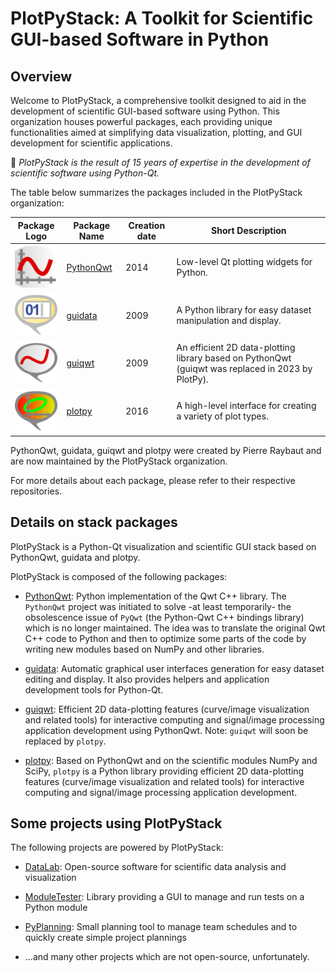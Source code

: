 # PlotPyStack: A Toolkit for Scientific GUI-based Software in Python

## Overview

Welcome to PlotPyStack, a comprehensive toolkit designed to aid in the development of scientific GUI-based software using Python. This organization houses powerful packages, each providing unique functionalities aimed at simplifying data visualization, plotting, and GUI development for scientific applications.

🚀 *PlotPyStack is the result of 15 years of expertise in the development of scientific software using Python-Qt.*

The table below summarizes the packages included in the PlotPyStack organization:

| Package Logo | Package Name  | Creation date | Short Description                                                |
|--------------|---------------|---------------|---------------------------------------------------|
| ![PythonQwt Logo](https://raw.githubusercontent.com/PlotPyStack/.github/main/data/PythonQwt.png) | [PythonQwt](https://github.com/PlotPyStack/PythonQwt)    | 2014 | Low-level Qt plotting widgets for Python.   |
| ![guidata Logo](https://raw.githubusercontent.com/PlotPyStack/.github/main/data/guidata.png) | [guidata](https://github.com/PlotPyStack/guidata)      | 2009 | A Python library for easy dataset manipulation and display.      |
| ![guiqwt Logo](https://raw.githubusercontent.com/PlotPyStack/.github/main/data/guiqwt.png) | [guiqwt](https://github.com/PlotPyStack/guiqwt)       | 2009 | An efficient 2D data-plotting library based on PythonQwt (guiqwt was replaced in 2023 by PlotPy). |
| ![plotpy Logo](https://raw.githubusercontent.com/PlotPyStack/.github/main/data/plotpy.png) | [plotpy](https://github.com/PlotPyStack/plotpy)       | 2016 | A high-level interface for creating a variety of plot types.     |

PythonQwt, guidata, guiqwt and plotpy were created by Pierre Raybaut and are now maintained by the PlotPyStack organization.

For more details about each package, please refer to their respective repositories.

## Details on stack packages

PlotPyStack is a Python-Qt visualization and scientific GUI stack based on PythonQwt, guidata and plotpy.

PlotPyStack is composed of the following packages:

* [PythonQwt](https://github.com/PlotPyStack/PythonQwt): Python implementation of the Qwt C++ library. The `PythonQwt` project was initiated to solve -at least temporarily- the obsolescence issue of `PyQwt` (the Python-Qwt C++ bindings library) which is no longer maintained. The idea was to translate the original Qwt C++ code to Python and then to optimize some parts of the code by writing new modules based on NumPy and other libraries.

* [guidata](https://github.com/PlotPyStack/guidata): Automatic graphical user interfaces generation for easy dataset editing and display. It also provides helpers and application development tools for Python-Qt.

* [guiqwt](https://github.com/PlotPyStack/guiqwt): Efficient 2D data-plotting features (curve/image visualization and related tools) for interactive computing and signal/image processing application development using PythonQwt. Note: ``guiqwt`` will soon be replaced by ``plotpy``.

* [plotpy](https://github.com/PlotPyStack/plotpy): Based on PythonQwt and on the scientific modules NumPy and SciPy, ``plotpy`` is a Python library providing efficient 2D data-plotting features (curve/image visualization and related tools) for interactive computing and signal/image processing application development.

## Some projects using PlotPyStack

The following projects are powered by PlotPyStack:

* [DataLab](https://codra-ingenierie-informatique.github.io/DataLab/): Open-source software for scientific data analysis and visualization

* [ModuleTester](https://github.com/Codra-Ingenierie-Informatique/ModuleTester): Library providing a GUI to manage and run tests on a Python module

* [PyPlanning](https://github.com/Codra-Ingenierie-Informatique/PyPlanning): Small planning tool to manage team schedules and to quickly create simple project plannings

* ...and many other projects which are not open-source, unfortunately.
